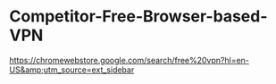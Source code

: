 # Competitor-Free-Browser-based-VPN
https://chromewebstore.google.com/search/free%20vpn?hl=en-US&amp;utm_source=ext_sidebar
